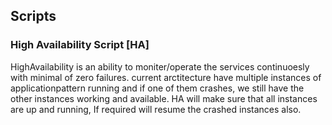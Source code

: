 ## Scripts

### High Availability Script [HA]

HighAvailability is an ability to moniter/operate the services continuoesly with minimal of zero failures. current arctitecture have multiple instances of applicationpattern running and if one of them crashes, we still have the other instances working and available. HA will make sure that all instances are up and running, If required will resume the crashed instances also.